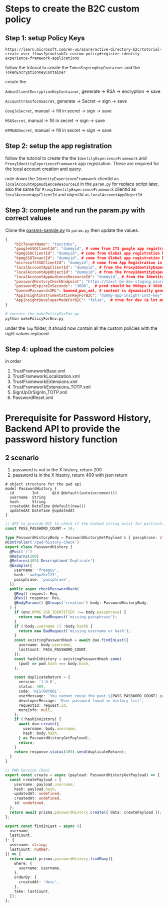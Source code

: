 # Steps to create the B2C custom policy

## Step 1: setup Policy Keys

`https://learn.microsoft.com/en-us/azure/active-directory-b2c/tutorial-create-user-flows?pivots=b2c-custom-policy#register-identity-experience-framework-applications`

follow the tutorial to create the `TokenSigningKeyContainer` and the `TokenEncryptionKeyContainer`

create the

`AdminClientEncryptionKeyContainer`, generate -> RSA -> encryption -> save

`AccountTransformSecret`, generate -> Secret -> sign -> save

`GoogleSecret`, manual -> fill in secret -> sign -> save

`MSASecret`, manual -> fill in secret -> sign -> save

`KPMGADSecret`, manual -> fill in secret -> sign -> save

## Step 2: setup the app registration

follow the tutorial to create the the `IdentityExperienceFramework` and `ProxyIdentityExperienceFramework` app registration. These are required for the local account creation and query.

note down the `IdentityExperienceFramework` clientId as `localAccountAppAudienceResourceId` in the `param.py` for replace script later, also the same for `ProxyIdentityExperienceFramework` clientId as `localAccountAppClientId` and objectId as `localAccountAppObjectId`

## Step 3: complete and run the param.py with correct values

Clone the [params-sample.py](../params-sample.py) to `param.py` then update the values.

```json
{
    "b2cTenantName": "taxctdev",
    "googleSSOClientId": "dummyid", # come from ITS google app registration
    "kpmgSSOClientId": "dummyid", # come from Global app registration kpmg tenant AAD
    "kpmgSSOTenantId": "dummyid", # come from Global app registration kpmg tenant AAD
    "microsoftSSOClientId": "dummyid", # come from App Registration in B2C Tenant
    "localAccountAppClientId": "dummyid", # from the ProxyIdentityExperienceFramework
    "localAccountAppObjectId": "dummyid", # from the ProxyIdentityExperienceFramework
    "localAccountAppAudienceResourceId": "dummyid", # from the IdentityExperienceFramework
    "passwordHistoryCheckEndpoint": "https://taxct-be-dev-staging.azurewebsites.net/api/v1/pwd-history-check", # from the Backend API
    "passwordExpireInSeconds": "3600",  # prod should be 90days X 3600 X 24
    "bannedPasswordsXML": banned_pws_xml, # content is dynamically generated base on the banned_password_list.txt
    "AppInsightInstrumentationKeyForB2C": "dummy-app-insight-inst-key", # App Insight to trace login activity/errors
    "AppInsightDeveloperModeForB2C": "false",  # true for dev (a lot more verbose log)
}
```

```bash
# execute the makePolicyForEnv.py
python makePolicyForEnv.py
```

under the `tmp` folder, it should now contain all the custom policies with the right values replaced

## Step 4: upload the custom polcies

in order

1. TrustFrameworkBase.xml
2. TrustFrameworkLocalization.xml
3. TrustFrameworkExtensions.xml
4. TrustFrameworkExtensions_TOTP.xml
5. SignUpOrSignIn_TOTP.xml
6. PasswordReset.xml

# Prerequisite for Password History, Backend API to provide the password history function

## 2 scenario

1. password is not in the X history, return 200
2. password is in the X hisotry, return 409 with json return

```prisma
# object structure for the pwd api
model PasswordHistory {
  id        Int      @id @default(autoincrement())
  username  String
  hash      String
  createdAt DateTime @default(now())
  updatedAt DateTime @updatedAt
}
```

```typescript
// API to provide B2C to check if the hashed string exist for particular user
const PASS_PASSWORD_COUNT = 14;

type PasswordHistoryBody = PasswordHistoryGetPayload & { passphrase: string };
@Controller('/pwd-history-check')
export class PasswordHistory {
  @Post('/')
  @Returns(200)
  @Returns(409).Description('Duplicate')
  @Example({
    username: 'freeguy',
    hash: 'awfqwfbc123',
    passphrase: 'passphrase',
  })
  public async checkPasswordHash(
    @Req() request: Req,
    @Res() response: Res,
    @BodyParams() @Groups('creation') body: PasswordHistoryBody,
  ) {
    if (env.KPMG_SSO_IDENTIFIER !== body.passphrase) {
      return new BadRequest('missing passphrase');
    }
    if (!body.username || !body.hash) {
      return new BadRequest('missing username or hash');
    }
    const existingPasswordHash = await dao.findInLast({
      username: body.username,
      lastCount: PASS_PASSWORD_COUNT,
    });
    const hashInHistory = existingPasswordHash.some(
      (pwd) => pwd.hash === body.hash,
    );

    const duplicateReturn = {
      version: '1.0.0',
      status: 409,
      code: 'HISTORY001',
      userMessage: `You cannot reuse the past ${PASS_PASSWORD_COUNT} passwords`,
      developerMessage: 'User password found in history list',
      requestId: request.id,
      moreInfo: null,
    };
    if (!hashInHistory) {
      await dao.create({
        username: body.username,
        hash: body.hash,
      } as PasswordHistoryGetPayload);
      return;
    }
    return response.status(409).send(duplicateReturn);
  }
}
```

```typescript
// PWD Service (Dao)
export const create = async (payload: PasswordHistoryGetPayload) => {
  const createPayload = {
    username: payload.username,
    hash: payload.hash,
    updatedAt: undefined,
    createdAt: undefined,
    id: undefined,
  };
  return await prisma.passwordHistory.create({ data: createPayload });
};

export const findInLast = async ({
  username,
  lastCount,
}: {
  username: string;
  lastCount: number;
}) => {
  return await prisma.passwordHistory.findMany({
    where: {
      username: username,
    },
    orderBy: {
      createdAt: 'desc',
    },
    take: lastCount,
  });
};
```
